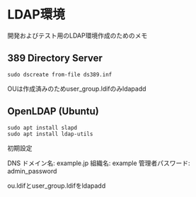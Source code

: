 # LDAP環境

開発およびテスト用のLDAP環境作成のためのメモ

## 389 Directory Server

```
sudo dscreate from-file ds389.inf
```

OUは作成済みのためuser_group.ldifのみldapadd

## OpenLDAP (Ubuntu)

```
sudo apt install slapd
sudo apt install ldap-utils
```
初期設定

DNS ドメイン名: example.jp
組織名: example
管理者パスワード: admin_password

ou.ldifとuser_group.ldifをldapadd
